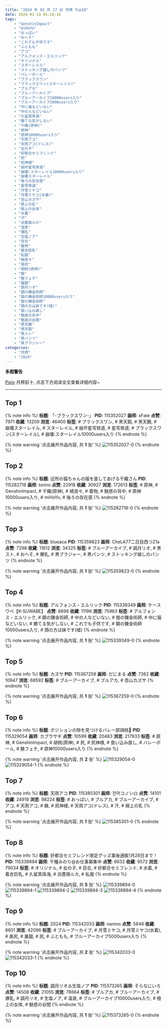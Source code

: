 ```yaml
---
title: "2024 年 02 月 17 日 月榜 Top10"
date: 2024-02-19 05:16:16
tags:
    - "GenshinImpact"
    - "miHoYo"
    - "おっぱい"
    - "おへそ"
    - "これでも子供です"
    - "ふともも"
    - "アコ"
    - "アルフォンス・エルリック"
    - "オリジナル"
    - "スターレイル"
    - "ストッキング越しのパンツ"
    - "バレーボール"
    - "ブラックスワン"
    - "ブラックスワン(スターレイル)"
    - "ブルアカ"
    - "ブルーアーカイブ"
    - "ブルーアーカイブ10000users入り"
    - "ブルーアーカイブ5000users入り"
    - "中に猫などいない"
    - "中の人などいない"
    - "久留真珠海"
    - "勝てる気がしない"
    - "千織(原神)"
    - "原神"
    - "原神10000users入り"
    - "天雨アコ"
    - "天雨アコ(ドレス)"
    - "女の子"
    - "好都合セミフレンド"
    - "尻"
    - "尻神様"
    - "崩坏星穹铁道"
    - "崩壊:スターレイル10000users入り"
    - "崩壊スターレイル"
    - "後ろの存在感"
    - "星穹铁道"
    - "月雪ミヤコ"
    - "月雪ミヤコ(水着)"
    - "杏山カズサ"
    - "極上の乳"
    - "極上の女体"
    - "水着"
    - "汗"
    - "浜薔薇ルカ"
    - "温泉"
    - "爆乳"
    - "生塩ノア"
    - "百合"
    - "着物"
    - "着衣巨乳"
    - "私服"
    - "綺良々"
    - "美尻"
    - "胡桃(原神)"
    - "腋"
    - "腋フェチ"
    - "裏腿"
    - "調月リオ"
    - "鋼の錬金術師"
    - "鋼の錬金術師10000users入り"
    - "鎧の錬金術師"
    - "頭の方は妹です(嘘)"
    - "食い込み直し"
    - "魅惑の背中"
    - "魅惑の谷間"
    - "黑天鵝"
    - "黑天鹅"
    - "黒スト"
    - "黒パンツ"
    - "黒ブラジャー"
categories:
    - "月榜"
    - "2024"
---
```


<i class="fa fa-triangle-exclamation"></i>**多图警告**<i class="fa fa-triangle-exclamation"></i>

[Pixiv](https://www.pixiv.net/) 月榜前十, 点击下方阅读全文查看详细内容~

<!-- more -->

---

## Top 1

{% note info %}
**标题**: 「-ブラックスワン-」
**PID**: 115352027 **画师**: xFate
**点赞**: 7971 **收藏**: 13209 **浏览**: 46400
**标签**: # ブラックスワン, # 黑天鹅, # 黑天鵝, # 崩壊スターレイル, # スターレイル, # 崩坏星穹铁道, # 星穹铁道, # ブラックスワン(スターレイル), # 崩壊:スターレイル10000users入り
{% endnote %}

{% note warning '点击展开作品内容, 共 **1** 张' %}
![115352027-0](https://i.pixiv.re/img-original/img/2024/01/21/12/18/22/115352027_p0.jpg)
{% endnote %}

## Top 2

{% note info %}
**标题**: 近所の猫ちゃんの服を直してあげる千織さん
**PID**: 115282718 **画师**: torino
**点赞**: 22918 **收藏**: 30927 **浏览**: 172613
**标签**: # 原神, # GenshinImpact, # 千織(原神), # 綺良々, # 着物, # 魅惑の背中, # 原神10000users入り, # miHoYo, # 後ろの存在感
{% endnote %}

{% note warning '点击展开作品内容, 共 **1** 张' %}
![115282718-0](https://i.pixiv.re/img-original/img/2024/01/19/00/00/41/115282718_p0.jpg)
{% endnote %}

## Top 3

{% note info %}
**标题**: blueaca
**PID**: 115359823 **画师**: CheLA77二日目西つ21a
**点赞**: 7298 **收藏**: 11812 **浏览**: 34325
**标签**: # ブルーアーカイブ, # 調月リオ, # 黒スト, # おへそ, # 爆乳, # 黒ブラジャー, # 黒パンツ, # ストッキング越しのパンツ
{% endnote %}

{% note warning '点击展开作品内容, 共 **1** 张' %}
![115359823-0](https://i.pixiv.re/img-original/img/2024/01/21/17/56/57/115359823_p0.jpg)
{% endnote %}

## Top 4

{% note info %}
**标题**: アルフォンス・エルリック
**PID**: 115339349 **画师**: ケースワベ【K-SUWABE】
**点赞**: 8898 **收藏**: 11196 **浏览**: 75963
**标签**: # アルフォンス・エルリック, # 鋼の錬金術師, # 中の人などいない, # 鎧の錬金術師, # 中に猫などいない, # 勝てる気がしない, # これでも子供です, # 鋼の錬金術師10000users入り, # 頭の方は妹です(嘘)
{% endnote %}

{% note warning '点击展开作品内容, 共 **1** 张' %}
![115339349-0](https://i.pixiv.re/img-original/img/2024/01/21/00/00/52/115339349_p0.jpg)
{% endnote %}

## Top 5

{% note info %}
**标题**: カズサ
**PID**: 115367259 **画师**: だにまる
**点赞**: 7362 **收藏**: 10947 **浏览**: 68592
**标签**: # ブルーアーカイブ, # ブルアカ, # 杏山カズサ
{% endnote %}

{% note warning '点击展开作品内容, 共 **1** 张' %}
![115367259-0](https://i.pixiv.re/img-original/img/2024/01/21/21/39/24/115367259_p0.jpg)
{% endnote %}

## Top 6

{% note info %}
**标题**: ポジションの隙を見つけるバレー部胡桃🏐
**PID**: 115329054 **画师**: カブウサギ
**点赞**: 10599 **收藏**: 20483 **浏览**: 217933
**标签**: # 原神, # GenshinImpact, # 胡桃(原神), # 尻, # 尻神様, # 食い込み直し, # バレーボール, # 腋フェチ, # 原神10000users入り
{% endnote %}

{% note warning '点击展开作品内容, 共 **2** 张' %}
![115329054-0](https://i.pixiv.re/img-original/img/2024/01/20/18/42/46/115329054_p0.png)
![115329054-1](https://i.pixiv.re/img-original/img/2024/01/20/18/42/46/115329054_p1.png)
{% endnote %}

## Top 7

{% note info %}
**标题**: 天雨アコ
**PID**: 115385301 **画师**: 전어コノシロ
**点赞**: 14101 **收藏**: 24918 **浏览**: 98224
**标签**: # おっぱい, # ブルアカ, # ブルーアーカイブ, # アコ, # 天雨アコ, # 腋, # 尻神様, # 天雨アコ(ドレス), # 汗, # 極上の乳
{% endnote %}

{% note warning '点击展开作品内容, 共 **1** 张' %}
![115385301-0](https://i.pixiv.re/img-original/img/2024/01/22/13/18/26/115385301_p0.png)
{% endnote %}

## Top 8

{% note info %}
**标题**: 好都合セミフレンド限定グッズ事後通販1月28日まで！
**PID**: 115339894 **画师**: 千種みのり@お仕事募集中
**点赞**: 6632 **收藏**: 9572 **浏览**: 79034
**标签**: # オリジナル, # 女の子, # 百合, # 好都合セミフレンド, # 水着, # 着衣巨乳, # 久留真珠海, # 浜薔薇ルカ, # 私服
{% endnote %}

{% note warning '点击展开作品内容, 共 **5** 张' %}
![115339894-0](https://i.pixiv.re/img-original/img/2024/01/21/00/10/00/115339894_p0.jpg)
![115339894-1](https://i.pixiv.re/img-original/img/2024/01/21/00/10/00/115339894_p1.jpg)
![115339894-2](https://i.pixiv.re/img-original/img/2024/01/21/00/10/00/115339894_p2.jpg)
![115339894-3](https://i.pixiv.re/img-original/img/2024/01/21/00/10/00/115339894_p3.jpg)
![115339894-4](https://i.pixiv.re/img-original/img/2024/01/21/00/10/00/115339894_p4.jpg)
{% endnote %}

## Top 9

{% note info %}
**标题**: 2024
**PID**: 115342033 **画师**: nanmo
**点赞**: 5848 **收藏**: 8601 **浏览**: 42096
**标签**: # ブルーアーカイブ, # 月雪ミヤコ, # 月雪ミヤコ(水着), # 美尻, # 裏腿, # 尻, # ふともも, # ブルーアーカイブ5000users入り
{% endnote %}

{% note warning '点击展开作品内容, 共 **2** 张' %}
![115342033-0](https://i.pixiv.re/img-original/img/2024/01/21/01/21/26/115342033_p0.jpg)
![115342033-1](https://i.pixiv.re/img-original/img/2024/01/21/01/21/26/115342033_p1.jpg)
{% endnote %}

## Top 10

{% note info %}
**标题**: 調月リオ♨生塩ノア
**PID**: 115373265 **画师**: そらなにいろ
**点赞**: 14508 **收藏**: 21055 **浏览**: 78664
**标签**: # ブルアカ, # ブルーアーカイブ, # 爆乳, # 調月リオ, # 生塩ノア, # 温泉, # ブルーアーカイブ10000users入り, # 極上の女体, # 魅惑の谷間
{% endnote %}

{% note warning '点击展开作品内容, 共 **1** 张' %}
![115373265-0](https://i.pixiv.re/img-original/img/2024/01/22/00/04/46/115373265_p0.png)
{% endnote %}
